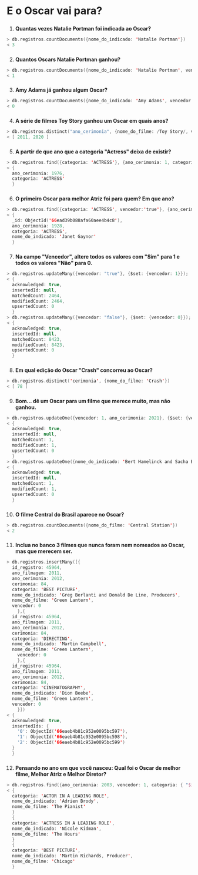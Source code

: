 # E o Oscar vai para?
###
1. **Quantas vezes Natalie Portman foi indicada ao Oscar?**
```kt
> db.registros.countDocuments({nome_do_indicado: 'Natalie Portman'})
< 3 
```

###
2. **Quantos Oscars Natalie Portman ganhou?**
```kt
> db.registros.countDocuments({nome_do_indicado: 'Natalie Portman', vencedor: 'true'})
< 1
```

###
3. **Amy Adams já ganhou algum Oscar?**
```kt
> db.registros.countDocuments({nome_do_indicado: 'Amy Adams', vencedor: 'true'})
< 0
```

###
4. **A série de filmes Toy Story ganhou um Oscar em quais anos?**
```kt
> db.registros.distinct("ano_cerimonia", {nome_do_filme: /Toy Story/, vencedor: 'true'})
< [ 2011, 2020 ]
```

###
5. **A partir de que ano que a categoria "Actress" deixa de existir?**
```kt
> db.registros.find({categoria: 'ACTRESS'}, {ano_cerimonia: 1, categoria: 1, _id: 0}).sort({ano_cerimonia: -1}).limit(1)
< {
  ano_cerimonia: 1976,
  categoria: 'ACTRESS'
  }
```

###
6. **O primeiro Oscar para melhor Atriz foi para quem? Em que ano?**
```kt
> db.registros.find({categoria: 'ACTRESS', vencedor:'true'}, {ano_cerimonia: 1, categoria: 1, nome_do_indicado: 1}).limit(1)
< {
  _id: ObjectId('66ead39b088afa60aee4b4c8'),
  ano_cerimonia: 1928,
  categoria: 'ACTRESS',
  nome_do_indicado: 'Janet Gaynor'
  }
```

###
7. **Na campo "Vencedor", altere todos os valores com "Sim" para 1 e todos os valores "Não" para 0.**
```kt
> db.registros.updateMany({vencedor: "true"}, {$set: {vencedor: 1}});
< {
  acknowledged: true,
  insertedId: null,
  matchedCount: 2464,
  modifiedCount: 2464,
  upsertedCount: 0
  }
> db.registros.updateMany({vencedor: "false"}, {$set: {vencedor: 0}});
< {
  acknowledged: true,
  insertedId: null,
  matchedCount: 8423,
  modifiedCount: 8423,
  upsertedCount: 0
  }
```
###
8. **Em qual edição do Oscar "Crash" concorreu ao Oscar?**
```kt
> db.registros.distinct('cerimonia', {nome_do_filme: 'Crash'})
< [ 78 ]
```

###
9. **Bom... dê um Oscar para um filme que merece muito, mas não ganhou.**
```kt
> db.registros.updateOne({vencedor: 1, ano_cerimonia: 2021}, {$set: {vencedor: 0}})
< {
  acknowledged: true,
  insertedId: null,
  matchedCount: 1,
  modifiedCount: 1,
  upsertedCount: 0
  }
> db.registros.updateOne({nome_do_indicado: 'Bert Hamelinck and Sacha Ben Harroche, Producers', ano_cerimonia: 2021}, {$set: {vencedor: 1}})
< {
  acknowledged: true,
  insertedId: null,
  matchedCount: 1,
  modifiedCount: 1,
  upsertedCount: 0
  }
```

###
10. **O filme Central do Brasil aparece no Oscar?**
```kt
> db.registros.countDocuments({nome_do_filme: 'Central Station'})
< 2
```

###
11. **Inclua no banco 3 filmes que nunca foram nem nomeados ao Oscar, mas que merecem ser.**
```kt
> db.registros.insertMany([{
  id_registro: 45964,
  ano_filmagem: 2011,
  ano_cerimonia: 2012,
  cerimonia: 84,
  categoria: 'BEST PICTURE',
  nome_do_indicado: 'Greg Berlanti and Donald De Line, Producers',
  nome_do_filme: 'Green Lantern',
  vencedor: 0
    },{
  id_registro: 45964,
  ano_filmagem: 2011,
  ano_cerimonia: 2012,
  cerimonia: 84,
  categoria: 'DIRECTING',
  nome_do_indicado: 'Martin Campbell',
  nome_do_filme: 'Green Lantern',
    vencedor: 0
    },{
  id_registro: 45964,
  ano_filmagem: 2011,
  ano_cerimonia: 2012,
  cerimonia: 84,
  categoria: 'CINEMATOGRAPHY',
  nome_do_indicado: 'Dion Beebe',
  nome_do_filme: 'Green Lantern',
  vencedor: 0
    }])
< {
  acknowledged: true,
  insertedIds: {
    '0': ObjectId('66eaeb4b81c952e0095bc597'),
    '1': ObjectId('66eaeb4b81c952e0095bc598'),
    '2': ObjectId('66eaeb4b81c952e0095bc599')
  }
  }
```

###
12. **Pensando no ano em que você nasceu: Qual foi o Oscar de melhor filme, Melhor Atriz e Melhor Diretor?**
```kt
> db.registros.find({ano_cerimonia: 2003, vencedor: 1, categoria: { "$in": [/LEADING ROLE/, /PICTURE/]}}, {categoria: 1, nome_do_indicado: 1, nome_do_filme: 1, _id: 0})
< {
  categoria: 'ACTOR IN A LEADING ROLE',
  nome_do_indicado: 'Adrien Brody',
  nome_do_filme: 'The Pianist'
  }
  {
  categoria: 'ACTRESS IN A LEADING ROLE',
  nome_do_indicado: 'Nicole Kidman',
  nome_do_filme: 'The Hours'
  }
  {
  categoria: 'BEST PICTURE',
  nome_do_indicado: 'Martin Richards, Producer',
  nome_do_filme: 'Chicago'
  }
```



